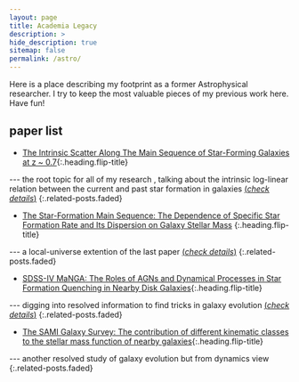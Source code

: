 ```yaml
---
layout: page
title: Academia Legacy
description: >
hide_description: true
sitemap: false
permalink: /astro/
---
```


Here is a place describing my footprint as a former Astrophysical researcher.  I try to keep the most valuable pieces of my previous work here.  Have fun!

## paper list

* [The Intrinsic Scatter Along The Main Sequence of Star-Forming Galaxies at z ~ 0.7](https://arxiv.org/abs/1309.4093){:.heading.flip-title} 

--- the root topic for all of my research
, talking about the intrinsic log-linear relation between the current and past star formation in galaxies 
[(*check details*)](sfms.md)
{:.related-posts.faded}
* [The Star-Formation Main Sequence: The Dependence of Specific Star Formation Rate and Its Dispersion on Galaxy Stellar Mass](https://arxiv.org/abs/1507.03585)
{:.heading.flip-title} 

--- a local-universe extention of the last paper
[(*check details*)](dis.md)
{:.related-posts.faded}
* [SDSS-IV MaNGA: The Roles of AGNs and Dynamical Processes in Star Formation Quenching in Nearby Disk Galaxies](https://arxiv.org/abs/1811.01957){:.heading.flip-title}

--- digging into resolved information to find tricks in galaxy evolution
[(*check details*)](ifu.md)
{:.related-posts.faded}
* [The SAMI Galaxy Survey: The contribution of different kinematic classes to the stellar mass function of nearby galaxies](https://arxiv.org/abs/1911.01433){:.heading.flip-title}

--- another resolved study of galaxy evolution but from dynamics view
{:.related-posts.faded}

